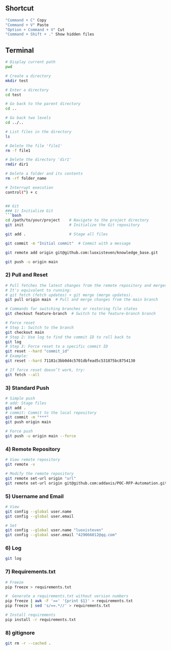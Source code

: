 ## Shortcut
```bash
"Command + C" Copy 
"Command + V" Paste 
"Option + Command + V" Cut 
"Command + Shift + ." Show hidden files
```


## Terminal
```bash
# Display current path
pwd

# Create a directory
mkdir test

# Enter a directory
cd test

# Go back to the parent directory
cd ..

# Go back two levels
cd ../..

# List files in the directory
ls 

# Delete the file 'file1'
rm -f file1

# Delete the directory 'dir1'
rmdir dir1

# Delete a folder and its contents
rm -rf folder_name

# Interrupt execution
control(^) + c 


## Git
### 1) Initialize Git
```bash
cd /path/to/your/project    # Navigate to the project directory
git init                    # Initialize the Git repository

git add .                   # Stage all files

git commit -m "Initial commit"  # Commit with a message

git remote add origin git@github.com:luoxisteven/knowledge_base.git

git push -u origin main

```

### 2) Pull and Reset
``` bash
# Pull fetches the latest changes from the remote repository and merges them with the current branch.
# It's equivalent to running:
# git fetch (fetch updates) + git merge (merge updates).
git pull origin main  # Pull and merge changes from the main branch

# Commands for switching branches or restoring file states
git checkout feature-branch  # Switch to the feature-branch branch

# Force reset
# Step 1: Switch to the branch
git checkout main
# Step 2: Use log to find the commit ID to roll back to
git log 
# Step 3: Force reset to a specific commit ID
git reset --hard "commit_id"
# Example:
git reset --hard 71181c3bb0d4c5701dbfead5c531875bc8754130

# If force reset doesn’t work, try:
git fetch --all
```

### 3) Standard Push
```bash
# Simple push
# add: Stage files
git add .
# commit: Commit to the local repository
git commit -m "***"
git push origin main

# Force push
git push -u origin main --force
```

### 4) Remote Repository
```bash
# View remote repository
git remote -v

# Modify the remote repository
git remote set-url origin "url"
git remote set-url origin git@github.com:addaxis/POC-RFP-Automation.git
```

### 5) Username and Email
```bash
# View
git config --global user.name
git config --global user.email

# Set
git config --global user.name "luoxisteven"
git config --global user.email "429066012@qq.com"
```

### 6) Log
```bash
git log
```

### 7) Requirements.txt
```bash
# Freeze
pip freeze > requirements.txt

#  Generate a requirements.txt without version numbers
pip freeze | awk -F '==' '{print $1}' > requirements.txt
pip freeze | sed 's/==.*//' > requirements.txt

# Install requirements
pip install -r requirements.txt
```


### 8) gitignore
```bash
git rm -r --cached .
```